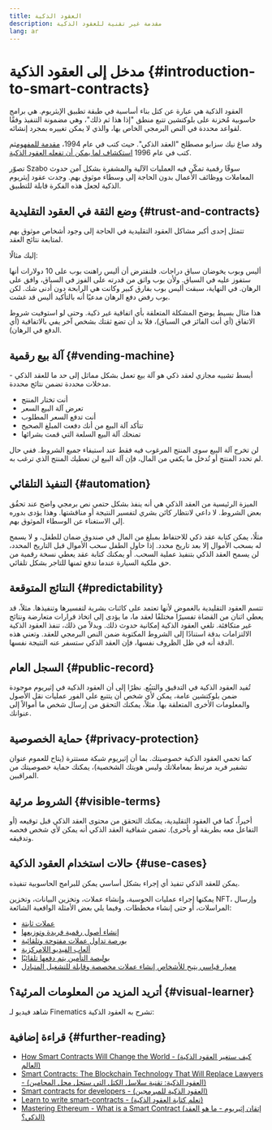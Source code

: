 ```yaml
---
title: العقود الذكية
description: مقدمة غير تقنية للعقود الذكية
lang: ar
---
```


# مدخل إلى العقود الذكية \{#introduction-to-smart-contracts}

العقود الذكية هي عبارة عن كتل بناء أساسية في طبقة تطبيق الإيثريوم. هي برامج حاسوبية مُخزنة على بلوكتشين تتبع منطق "إذا هذا ثم ذلك"، وهي مضمونة التنفيذ وفقًا لقواعد محددة في النص البرمجي الخاص بها، والذي لا يمكن تغييره بمجرد إنشائه.

وقد صاغ نيك سزابو مصطلح "العقد الذكي". حيث كتب في عام 1994، [مقدمة للمفهوم](https://www.fon.hum.uva.nl/rob/Courses/InformationInSpeech/CDROM/Literature/LOTwinterschool2006/szabo.best.vwh.net/smart.contracts.html)ثم كتب في عام 1996 [استكشاف لما يمكن أن تفعله العقود الذكية](https://www.fon.hum.uva.nl/rob/Courses/InformationInSpeech/CDROM/Literature/LOTwinterschool2006/szabo.best.vwh.net/smart_contracts_2.html).

تصوّر Szabo سوقًا رقمية تمكّن فيه العمليات الآلية والمشفرة بشكل آمن حدوث المعاملات ووظائف الأعمال بدون الحاجة إلى وسطاء موثوق بهم. وجدت عقود إيثريوم الذكية لجعل هذه الفكرة قابلة للتطبيق.

## وضع الثقة في العقود التقليدية \{#trust-and-contracts}

تتمثل إحدى أكبر مشاكل العقود التقليدية في الحاجة إلى وجود أشخاص موثوق بهم لمتابعة نتائج العقد.

إليك مثالًا:

أليس وبوب يخوضان سباق دراجات. فلنفترض أن أليس راهنت بوب على 10 دولارات أنها ستفوز عليه في السباق. ولأن بوب واثق من قدرته على الفوز في السباق، وافق على الرهان. في النهاية، سبقت أليس بوب بفارق كبير وكانت هي الرابحة دون أدنى شك. لكن بوب رفض دفع الرهان مدعيًا أنه بالتأكيد أليس قد غشت.

هذا مثال بسيط يوضح المشكلة المتعلقة بأي اتفاقية غير ذكية. وحتى لو استوفيت شروط الاتفاق (أي أنت الفائز في السباق)، فلا بد أن تضع ثقتك بشخص آخر يفي بالاتفاقية (أي الدفع في الرهان).

## آلة بيع رقمية \{#vending-machine}

أبسط تشبيه مجازي لعقد ذكي هو آلة بيع تعمل بشكل مماثل إلى حد ما للعقد الذكي - مدخلات محددة تضمن نتائج محددة.

- أنت تختار المنتج
- تعرض آلة البيع السعر
- أنت تدفع السعر المطلوب
- تتأكد آلة البيع من أنك دفعت المبلغ الصحيح
- تمنحك آلة البيع السلعة التي قمت بشرائها

لن تخرج آلة البيع سوى المنتج المرغوب فيه فقط عند استيفاء جميع الشروط. ففي حال لم تحدد المنتج أو تُدخل ما يكفي من المال، فإن آلة البيع لن تعطيك المنتج الذي ترغب به.

## التنفيذ التلقائي \{#automation}

الميزة الرئيسية من العقد الذكي هي أنه ينفذ بشكل حتمي نص برمجي واضح عند تحقُق بعض الشروط. لا داعي لانتظار كائن بشري لتفسير النتيجة أو مناقشتها. وهذا يؤدى بدوره إلى الاستغناء عن الوسطاء الموثوق بهم.

مثلًا، يمكن كتابة عقد ذكي للاحتفاظ بمبلغ من المال في صندوق ضمان للطفل، و لا يسمح له بسحب الأموال إلا بعد تاريخ محدد. إذا حاول الطفل سحب الأموال قبل التاريخ المحدد، لن يسمح العقد الذكي بتنفيذ عملية السحب. أو يمكنك كتابة عقد يعطي نسخة رقمية من حق ملكية السيارة عندما تدفع ثمنها للتاجر بشكل تلقائي.

## النتائج المتوقعة \{#predictability}

تتسم العقود التقليدية بالغموض لأنها تعتمد على كائنات بشرية لتفسيرها وتنفيذها. مثلاً، قد يعطي اثنان من القضاة تفسيرًا مختلفًا لعقد ما، ما يؤدى إلى اتخاذ قرارات متعارضة ونتائج غير متكافئة. تلغي العقود الذكية إمكانية حدوث ذلك. وبدلاً من ذلك، تنفذ العقود الذكية الالتزامات بدقة استنادًا إلى الشروط المكتوبة ضمن النص البرمجي للعقد. وتعني هذه الدقة أنه في ظل الظروف نفسها، فإن العقد الذكي ستسفر عنه النتيجة نفسها.

## السجل العام \{#public-record}

تُفيد العقود الذكية في التدقيق والتتبُع. نظرًا إلى أن العقود الذكية في إثيريوم موجودة ضمن بلوكتشين عامة، يمكن لأي شخص أن يتتبع على الفور عمليات نقل الأصول والمعلومات الأخرى المتعلقة بها. مثلاً، يمكنك التحقق من إرسال شخص ما أموالاً إلى عنوانك.

## حماية الخصوصية \{#privacy-protection}

كما تحمي العقود الذكية خصوصيتك. بما أن إثيريوم شبكة مستترة (يتاح للعموم عنوان تشفير فريد مرتبط بمعاملاتك وليس هويتك الشخصية)، يمكنك حماية خصوصيتك من المراقبين.

## الشروط مرئية \{#visible-terms}

أخيراً، كما في العقود التقليدية، يمكنك التحقق من محتوى العقد الذكي قبل توقيعه (أو التفاعل معه بطريقة أو بأخرى). تضمن شفافية العقد الذكي أنه يمكن لأي شخص فحصه وتدقيقه.

## حالات استخدام العقود الذكية \{#use-cases}

يمكن للعقد الذكي تنفيذ أي إجراء بشكل أساسي يمكن للبرامج الحاسوبية تنفيذه.

يمكنها إجراء عمليات الحوسبة، وإنشاء عملات، وتخزين البيانات، وتخزين NFT، وإرسال المراسلات، أو حتى إنشاء مخططات. وفيما يلي بعض الأمثلة الواقعية الشائعة:

- [عملات ثابتة](/stablecoins/)
- [إنشاء أصول رقمية فريدة وتوزيعها](/nft/)
- [بورصة تداول عملات مفتوحة وتلقائية](/get-eth/#dex)
- [ألعاب الفيديو اللامركزية](/dapps/?category=gaming)
- [بوليصة التأمين يتم دفعها تلقائيًا](https://etherisc.com/)
- [معيار قياسي يتيح للأشخاص إنشاء عملات مخصصة وقابلة للتشغيل المتبادل](/developers/docs/standards/tokens/)

## أتريد المزيد من المعلومات المرئية؟ \{#visual-learner}

شاهد فيديو لـ Finematics تشرح به العقود الذكية:

<YouTube id="pWGLtjG-F5c" />

## قراءة إضافية \{#further-reading}

- [How Smart Contracts Will Change the World - (كيف ستغير العقود الذكية العالم)](https://www.youtube.com/watch?v=pA6CGuXEKtQ)
- [Smart Contracts: The Blockchain Technology That Will Replace Lawyers - (العقود الذكية: تقنية سلاسل الكتل التي ستحل محل المحامين)](https://blockgeeks.com/guides/smart-contracts/)
- [Smart contracts for developers - (العقود الذكية للمبرمجين)](/developers/docs/smart-contracts/)
- [Learn to write smart-contracts - (تعلم كتابة العقود الذكية)](/developers/learning-tools/)
- [Mastering Ethereum - What is a Smart Contract (إتقان إثيريوم - ما هو العقد الذكي؟)](https://github.com/ethereumbook/ethereumbook/blob/develop/07smart-contracts-solidity.asciidoc#what-is-a-smart-contract)
